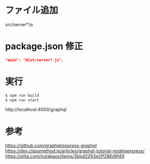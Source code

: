 # ファイル追加

src/server\*.ts

# package.json 修正

```package.json
"main": "dist/server*.js",
```

# 実行

```bash
$ npm run build
$ npm run start
```

http://localhost:4000/graphql

# 参考

https://github.com/graphql/express-graphql  
https://dev.classmethod.jp/articles/graphql-tutorial-nodejsexpress/  
https://qiita.com/notakaos/items/3bbd2293e2ff286d9f49
